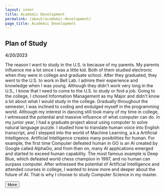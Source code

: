 ```yaml
---
layout: inner
title: Academic Development
permalink: /about/academic-development/
page_title: Academic Development
---
```

<head>
    <link rel="stylesheet" href="{{ "/css/article.css" | prepend: site.baseurl }}">
</head>
<style>

</style>

<div class="article">

<h2> Plan of Study </h2>
<div class="date"><span style="font-weight:500"> 4/20/2023 </span></div>
<p class="wrap-content">
The reason I want to study in the U.S. is because of my parents. My parents influence me a lot since I was a little kid. Both of them studied electronic when they were in college and graduate school. After they graduated, they went to the U.S. to work in Bell Lab. I admire their experience and knowledge when I was young. Although they didn't work very long in the U.S., I know that I need to come to the U.S. to study or find a job. Going to the college, I chosed Information Management as my Major and didn't know a lot about what I would study in the college. Gradually throughout the semester, I was inclined to coding and endulged myself in the programming world. Although my interest in dancing still took many of my time in college, I witnessed the potential and massive influence of what computer can do. In my junior year, I had a graduate project about using computer to solve natural language puzzle. I studied how to translate human voice into English transcript, and I stepped into the world of Machine Learning, a.k.a Artificial Intelligence. Artificial Intelligence creates many posibilities for human. For example, the first time Computer defeated human in GO is an AI created by Google called AlphaGo, and from then on, many AI applications emerged and started to exceed human capability. The most famous example is Deep Blue, which defeated world chess champion in 1997, and no human can surpass computer. After witnessed the potential of Artificial Intelligence and attended courses in college, I wanted to know more and deeper about the future of AI. That is why I choose to study Computer Science in my master.
</p>
<div class="line"><button class="read-more" data-toggle="collapse" data-target="#more"> More </button></div>
<div id="more">
</div>
</div>